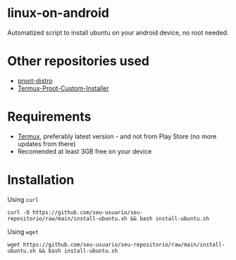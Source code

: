 # linux-on-android
Automatized script to install ubuntu on your android device, no root needed.

# Other repositories used
- [proot-distro](https://github.com/termux/proot-distro)
- [Termux-Proot-Custom-Installer](https://github.com/23xvx/Termux-Proot-Custom-Installer)

# Requirements
- [Termux](https://termux.dev/en/), preferably latest version - and not from Play Store (no more updates from there)
- Recomended at least 3GB free on your device

# Installation
Using `curl`

```
curl -O https://github.com/seu-usuario/seu-repositorio/raw/main/install-ubuntu.sh && bash install-ubuntu.sh
```

Using `wget`
```
wget https://github.com/seu-usuario/seu-repositorio/raw/main/install-ubuntu.sh && bash install-ubuntu.sh
```
